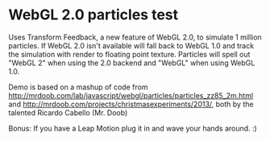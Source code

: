 # WebGL 2.0 particles test
Uses Transform Feedback, a new feature of WebGL 2.0, to simulate 1 million particles. If WebGL 2.0 isn't available will fall back to WebGL 1.0 and track the simulation with render to floating point texture. Particles will spell out "WebGL 2" when using the 2.0 backend and "WebGL" when using WebGL 1.0.

Demo is based on a mashup of code from http://mrdoob.com/lab/javascript/webgl/particles/particles_zz85_2m.html and http://mrdoob.com/projects/christmasexperiments/2013/, both by the talented Ricardo Cabello (Mr. Doob)

Bonus: If you have a Leap Motion plug it in and wave your hands around. :)

